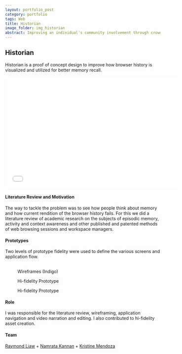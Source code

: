 ```yaml
---
layout: portfolio_post
category: portfolio
tags: Web
title: Historian
image_folder: img_historian
abstract: Improving an individual's community involvement through crowdsourced local community tasks.
---
```

<h2>Historian</h2>

Historian is a proof of concept design to improve how browser history is visualized and utilized for better memory recall.

<p style="text-align:center">
<iframe width="560" height="360" src="//www.youtube.com/embed/ZanAWwaJ3tY" frameborder="0"> </iframe>
</p>

<h4>Literature Review and Motivation</h4>

The way to tackle the problem was to see how people think about memory and how current rendition of the browser history fails. For this we did a literature review of academic research on the subjects of episodic memory, activity and context awareness and other published and patented methods of web browsing sessions and workspace managers.

<h4>Prototypes</h4>

Two levels of prototype fidelity were used to define the various screens and application flow.

<figure class="post-image-thumbnails">
	<img lazysrc="/img/img_historian/wireframes/0.png" class="post-thumbnail img-polaroid">
	<img lazysrc="/img/img_historian/wireframes/1.png" class="post-thumbnail img-polaroid">
	<img lazysrc="/img/img_historian/wireframes/3.png" class="post-thumbnail img-polaroid">
	<figcaption>Wireframes (Indigo)</figcaption>
</figure>

<figure class="post-image">
	<img lazysrc="/img/img_historian/hi-fid/1.png">
	<figcaption>Hi-fidelity Prototype</figcaption>
</figure>

<figure class="post-image">
	<img lazysrc="/img/img_historian/hi-fid/3.png">
	<figcaption>Hi-fidelity Prototype</figcaption>
</figure>

<h4>Role</h4>

I was responsible for the literature review, wireframing, application navigation and video narration and editing. I also contributed to hi-fidelity asset creation.

<h4>Team</h4>

[Raymond Liaw](http://raymondliaw.com) + [Namrata Kannan](http://namratakannan.com/) + [Kristine Mendoza](http://kdmendoza.com/)